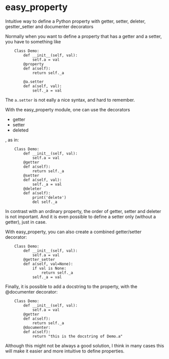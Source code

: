 # easy_property
Intuitive way to define a Python property with getter, setter, deleter, gestter_setter and documenter decorators

Normally when you want to define a property that has a getter and a setter, you have to something like

```
    Class Demo:
        def __init__(self, val):
            self.a = val
        @property
        def a(self):
            return self._a
        
        @a.setter
        def a(self, val):
            self._a = val
```
The `a.setter` is not eally a nice syntax, and hard to remember.

With the easy_property module, one can use the decorators

- getter
- setter
- deleted

, as in:
```
    Class Demo:
        def __init__(self, val):
            self.a = val
        @getter
        def a(self):
            return self._a
        @setter
        def a(self, val):
            self._a = val
        @deleter
        def a(self):
            print('delete')
            del self._a
```
In contrast with an ordinary property, the order of getter, setter and deleter is not important.
And it is even possible to define a setter only (without a getter), just in case.

With easy_property, you can also create a combined getter/setter decorator:
```
    Class Demo:
        def __init__(self, val):
            self.a = val
        @getter_setter
        def a(self, val=None):
            if val is None:
                return self._a
            self._a = val
```
Finally, it is possible to add a docstring to the property, with the @documenter decorator:
```
    Class Demo:
        def __init__(self, val):
            self.a = val
        @getter
        def a(self):
            return self._a
        @documenter:
        def a(self):
            return "this is the docstring of Demo.a"
```

Although this might not be always a good solution, I think in many cases this will make it easier and more intuitive to
define properties.
